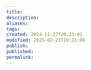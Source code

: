 ```yaml
---
title: 
description: 
aliases: 
tags: 
created: 2024-11-27T20:23:01
modified: 2025-02-23T19:11:06
publish: 
published: 
permalink: 
---
```


[^1]: what is the reason we dream? do we dream to remember things, or are they an expression of our desires? to simulate and practice for real life? maybe all. https://www.ted.com/talks/amy_adkins_why_do_we_dream

